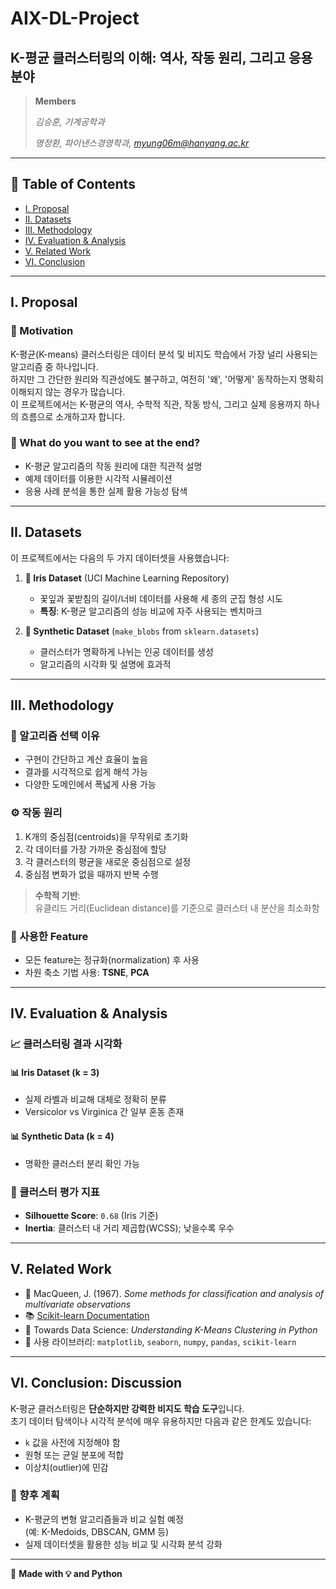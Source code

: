 # AIX-DL-Project
## K-평균 클러스터링의 이해: 역사, 작동 원리, 그리고 응용 분야

> **Members**
> 
> *김승훈, 기계공학과*
> 
> *명정환, 파이낸스경영학과, myung06m@hanyang.ac.kr*

---

## 📑 Table of Contents
- [I. Proposal](#i-proposal)
- [II. Datasets](#ii-datasets)
- [III. Methodology](#iii-methodology)
- [IV. Evaluation & Analysis](#iv-evaluation--analysis)
- [V. Related Work](#v-related-work)
- [VI. Conclusion](#vi-conclusion-discussion)

---

## I. Proposal

### 🎯 Motivation
K-평균(K-means) 클러스터링은 데이터 분석 및 비지도 학습에서 가장 널리 사용되는 알고리즘 중 하나입니다.  
하지만 그 간단한 원리와 직관성에도 불구하고, 여전히 '왜', '어떻게' 동작하는지 명확히 이해되지 않는 경우가 많습니다.  
이 프로젝트에서는 K-평균의 역사, 수학적 직관, 작동 방식, 그리고 실제 응용까지 하나의 흐름으로 소개하고자 합니다.

### 📌 What do you want to see at the end?
- K-평균 알고리즘의 작동 원리에 대한 직관적 설명
- 예제 데이터를 이용한 시각적 시뮬레이션
- 응용 사례 분석을 통한 실제 활용 가능성 탐색

---

## II. Datasets

이 프로젝트에서는 다음의 두 가지 데이터셋을 사용했습니다:

1. **🌸 Iris Dataset** (UCI Machine Learning Repository)  
   - 꽃잎과 꽃받침의 길이/너비 데이터를 사용해 세 종의 군집 형성 시도  
   - **특징**: K-평균 알고리즘의 성능 비교에 자주 사용되는 벤치마크

2. **🧪 Synthetic Dataset** (`make_blobs` from `sklearn.datasets`)  
   - 클러스터가 명확하게 나뉘는 인공 데이터를 생성  
   - 알고리즘의 시각화 및 설명에 효과적

---

## III. Methodology

### 🔧 알고리즘 선택 이유
- 구현이 간단하고 계산 효율이 높음
- 결과를 시각적으로 쉽게 해석 가능
- 다양한 도메인에서 폭넓게 사용 가능

### ⚙️ 작동 원리
1. K개의 중심점(centroids)을 무작위로 초기화  
2. 각 데이터를 가장 가까운 중심점에 할당  
3. 각 클러스터의 평균을 새로운 중심점으로 설정  
4. 중심점 변화가 없을 때까지 반복 수행

> **수학적 기반**:  
> 유클리드 거리(Euclidean distance)를 기준으로 클러스터 내 분산을 최소화함

### 🧩 사용한 Feature
- 모든 feature는 정규화(normalization) 후 사용
- 차원 축소 기법 사용: **TSNE**, **PCA**

---

## IV. Evaluation & Analysis

### 📈 클러스터링 결과 시각화

#### 📊 Iris Dataset (k = 3)
- 실제 라벨과 비교해 대체로 정확히 분류
- Versicolor vs Virginica 간 일부 혼동 존재

#### 📊 Synthetic Data (k = 4)
- 명확한 클러스터 분리 확인 가능

### 📏 클러스터 평가 지표
- **Silhouette Score**: `0.68` (Iris 기준)
- **Inertia**: 클러스터 내 거리 제곱합(WCSS); 낮을수록 우수

---

## V. Related Work

- 📄 MacQueen, J. (1967). *Some methods for classification and analysis of multivariate observations*
- 📚 [Scikit-learn Documentation](https://scikit-learn.org)
- 📝 Towards Data Science: *Understanding K-Means Clustering in Python*
- 🔧 사용 라이브러리: `matplotlib`, `seaborn`, `numpy`, `pandas`, `scikit-learn`

---

## VI. Conclusion: Discussion

K-평균 클러스터링은 **단순하지만 강력한 비지도 학습 도구**입니다.  
초기 데이터 탐색이나 시각적 분석에 매우 유용하지만 다음과 같은 한계도 있습니다:

- `k` 값을 사전에 지정해야 함
- 원형 또는 균일 분포에 적합
- 이상치(outlier)에 민감

### 🔭 향후 계획
- K-평균의 변형 알고리즘들과 비교 실험 예정  
  (예: K-Medoids, DBSCAN, GMM 등)
- 실제 데이터셋을 활용한 성능 비교 및 시각화 분석 강화

---

📌 **Made with 💡 and Python**

